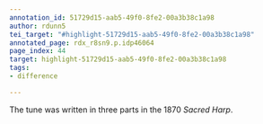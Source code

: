 ```yaml
---
annotation_id: 51729d15-aab5-49f0-8fe2-00a3b38c1a98
author: rdunn5
tei_target: "#highlight-51729d15-aab5-49f0-8fe2-00a3b38c1a98"
annotated_page: rdx_r8sn9.p.idp46064
page_index: 44
target: highlight-51729d15-aab5-49f0-8fe2-00a3b38c1a98
tags:
- difference

---
```

The tune was written in three parts in the 1870 *Sacred Harp*.